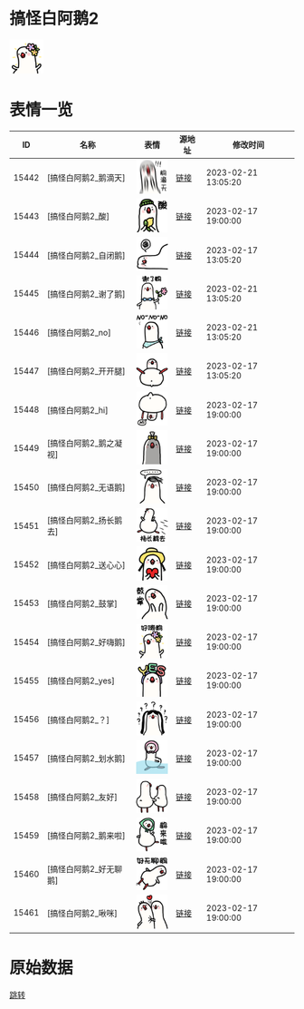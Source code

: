 # 搞怪白阿鹅2

<img src="./cover.png" height="60" alt="cover" />

# 表情一览

|ID|名称|表情|源地址|修改时间|
|----|----|----|----|----|
|15442|[搞怪白阿鹅2_鹅滴天]|<img src="./pic/015442_%5B搞怪白阿鹅2_鹅滴天%5D.png" height="60" alt="鹅滴天"/>|[链接](https://i0.hdslb.com/bfs/garb/8250e207f7636c399325c7e586cfe4003daf9e2f.png)|2023-02-21 13:05:20|
|15443|[搞怪白阿鹅2_酸]|<img src="./pic/015443_%5B搞怪白阿鹅2_酸%5D.png" height="60" alt="酸"/>|[链接](https://i0.hdslb.com/bfs/garb/5883392370b77b9931f26d5548ebf7ae4ad4a2dc.png)|2023-02-17 19:00:00|
|15444|[搞怪白阿鹅2_自闭鹅]|<img src="./pic/015444_%5B搞怪白阿鹅2_自闭鹅%5D.png" height="60" alt="自闭鹅"/>|[链接](https://i0.hdslb.com/bfs/garb/f38dbf717d3535137b2296bb3e2b6580a7e02d29.png)|2023-02-17 13:05:20|
|15445|[搞怪白阿鹅2_谢了鹅]|<img src="./pic/015445_%5B搞怪白阿鹅2_谢了鹅%5D.png" height="60" alt="谢了鹅"/>|[链接](https://i0.hdslb.com/bfs/garb/e2096acc60a5e4e654372e7ff69f41a8a2c2fa60.png)|2023-02-21 13:05:20|
|15446|[搞怪白阿鹅2_no]|<img src="./pic/015446_%5B搞怪白阿鹅2_no%5D.png" height="60" alt="no"/>|[链接](https://i0.hdslb.com/bfs/garb/0cc916fe2ee000218912c2f5aac311a93a281297.png)|2023-02-21 13:05:20|
|15447|[搞怪白阿鹅2_开开腿]|<img src="./pic/015447_%5B搞怪白阿鹅2_开开腿%5D.png" height="60" alt="开开腿"/>|[链接](https://i0.hdslb.com/bfs/garb/78f1c97f21eb9ffee4c7f8106d923a00ae64dcd8.png)|2023-02-17 13:05:20|
|15448|[搞怪白阿鹅2_hi]|<img src="./pic/015448_%5B搞怪白阿鹅2_hi%5D.png" height="60" alt="hi"/>|[链接](https://i0.hdslb.com/bfs/garb/fbe6513ddb637b53662c8fd4a924fd3602a99dca.png)|2023-02-17 19:00:00|
|15449|[搞怪白阿鹅2_鹅之凝视]|<img src="./pic/015449_%5B搞怪白阿鹅2_鹅之凝视%5D.png" height="60" alt="鹅之凝视"/>|[链接](https://i0.hdslb.com/bfs/garb/ec54986845a0f45bc52df9fdfe2ac399b7f815c6.png)|2023-02-17 19:00:00|
|15450|[搞怪白阿鹅2_无语鹅]|<img src="./pic/015450_%5B搞怪白阿鹅2_无语鹅%5D.png" height="60" alt="无语鹅"/>|[链接](https://i0.hdslb.com/bfs/garb/86f90bf20b27f21fa3df210ff6a85326451ae1f1.png)|2023-02-17 19:00:00|
|15451|[搞怪白阿鹅2_扬长鹅去]|<img src="./pic/015451_%5B搞怪白阿鹅2_扬长鹅去%5D.png" height="60" alt="扬长鹅去"/>|[链接](https://i0.hdslb.com/bfs/garb/c2b8bb24188c017b5a1150cfdbbe6ebca620c133.png)|2023-02-17 19:00:00|
|15452|[搞怪白阿鹅2_送心心]|<img src="./pic/015452_%5B搞怪白阿鹅2_送心心%5D.png" height="60" alt="送心心"/>|[链接](https://i0.hdslb.com/bfs/garb/a2db97ac88ff5add0203e5220a12a75e8c77a0d8.png)|2023-02-17 19:00:00|
|15453|[搞怪白阿鹅2_鼓掌]|<img src="./pic/015453_%5B搞怪白阿鹅2_鼓掌%5D.png" height="60" alt="鼓掌"/>|[链接](https://i0.hdslb.com/bfs/garb/85ae467d78af289c274231ff7d00fbeced94f8cc.png)|2023-02-17 19:00:00|
|15454|[搞怪白阿鹅2_好嗨鹅]|<img src="./pic/015454_%5B搞怪白阿鹅2_好嗨鹅%5D.png" height="60" alt="好嗨鹅"/>|[链接](https://i0.hdslb.com/bfs/garb/4a3a563cb51a84ace0628b5408178cfe0c975cbc.png)|2023-02-17 19:00:00|
|15455|[搞怪白阿鹅2_yes]|<img src="./pic/015455_%5B搞怪白阿鹅2_yes%5D.png" height="60" alt="yes"/>|[链接](https://i0.hdslb.com/bfs/garb/124b7829c187aab77d6c3bfe43fc1326d24964fb.png)|2023-02-17 19:00:00|
|15456|[搞怪白阿鹅2_？]|<img src="./pic/015456_%5B搞怪白阿鹅2_？%5D.png" height="60" alt="？"/>|[链接](https://i0.hdslb.com/bfs/garb/7f11021caa61cc514334531f3ebfa6db20e6a25e.png)|2023-02-17 19:00:00|
|15457|[搞怪白阿鹅2_划水鹅]|<img src="./pic/015457_%5B搞怪白阿鹅2_划水鹅%5D.png" height="60" alt="划水鹅"/>|[链接](https://i0.hdslb.com/bfs/garb/0303874a746dc636ba476f44aaaa7d99c75dfcca.png)|2023-02-17 19:00:00|
|15458|[搞怪白阿鹅2_友好]|<img src="./pic/015458_%5B搞怪白阿鹅2_友好%5D.png" height="60" alt="友好"/>|[链接](https://i0.hdslb.com/bfs/garb/aab5febaead69c0eb23e1ec85ab6f13a35f4cdfb.png)|2023-02-17 19:00:00|
|15459|[搞怪白阿鹅2_鹅来啦]|<img src="./pic/015459_%5B搞怪白阿鹅2_鹅来啦%5D.png" height="60" alt="鹅来啦"/>|[链接](https://i0.hdslb.com/bfs/garb/a1535c5f9bcf734e5191e9d8b8380f89d327a035.png)|2023-02-17 19:00:00|
|15460|[搞怪白阿鹅2_好无聊鹅]|<img src="./pic/015460_%5B搞怪白阿鹅2_好无聊鹅%5D.png" height="60" alt="好无聊鹅"/>|[链接](https://i0.hdslb.com/bfs/garb/b61c7b39f76dd191f90c7df28591dfe93ff56900.png)|2023-02-17 19:00:00|
|15461|[搞怪白阿鹅2_啾咪]|<img src="./pic/015461_%5B搞怪白阿鹅2_啾咪%5D.png" height="60" alt="啾咪"/>|[链接](https://i0.hdslb.com/bfs/garb/c01572716c41b3928ee8979943d3096ad60b63a1.png)|2023-02-17 19:00:00|

# 原始数据

[跳转](./raw.json)


